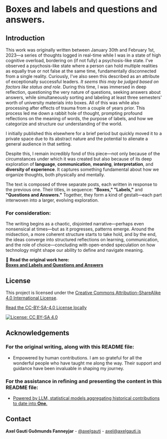 # Boxes and labels and questions and answers.

## Introduction

This work was originally written between January 30th and February 1st, 2023—a series of thoughts logged in real-time while I was in a state of high cognitive overload, bordering on (if not fully) a psychosis-like state. I've observed a psychosis-like state where a person can hold multiple realities as equally true or not false at the same time, fundamentally disconnected from a single reality. Curiously, I've also seen this described as an attribute of exceptionally successful leaders. *It seems this may be judged based on factors like status and role*. During this time, I was immersed in deep reflection, questioning the very nature of questions, seeking answers about answers, while simultaneously sorting and labeling at least three semesters' worth of university materials into boxes. All of this was while also processing after effects of trauma from a couple of years prior. This process led me down a rabbit hole of thought, prompting profound reflections on the meaning of words, the purpose of labels, and how we categorize and structure our understanding of the world.

I initially published this elsewhere for a brief period but quickly moved it to a private space due to its abstract nature and the potential to alienate a general audience in that setting.

Despite this, I remain incredibly fond of this piece—not only because of the circumstances under which it was created but also because of its deep exploration of **language**, **communication**, **meaning**, **interpretation**, and **diversity of experience**. It captures something fundamental about how we organize thoughts, both physically and mentally.

The text is composed of three separate posts, each written in response to the previous one. Their titles, in sequence: **"Boxes," "Labels,"** and **"Questions and Answers."** Together, they form a kind of gestalt—each part interwoven into a larger, evolving exploration.

### **For consideration:**

The writing begins as a chaotic, disjointed narrative—perhaps even nonsensical at times—but as it progresses, patterns emerge. Around the midsection, a more coherent structure starts to take hold, and by the end, the ideas converge into structured reflections on learning, communication, and the role of choice—concluding with open-ended speculation on how technology might shape our ability to define and navigate meaning.

📖 **Read the original work here:**  
[**Boxes and Labels and Questions and Answers**](Boxes%20and%20labels%20and%20questions%20and%20answers.md)


## License

This project is licensed under the [Creative Commons Attribution-ShareAlike 4.0 International License](https://creativecommons.org/licenses/by-sa/4.0/).

[Read the CC-BY-SA-4.0 License locally](LICENSE-CC-BY-SA-4.0)

[![License: CC BY-SA 4.0](https://i.creativecommons.org/l/by-sa/4.0/88x31.png)](https://creativecommons.org/licenses/by-sa/4.0/)

## Acknowledgements

### For the original writing, along with this README file:

- Empowered by human contributions. I am so grateful for all the wonderful people who have taught me along the way. Their support and guidance have been invaluable in shaping my journey.

### For the assistance in refining and presenting the content in this README file:

- [Powered by LLM, statistical models aggregating historical contributions to date into **One**.](https://chatgpt.com/share/67b03058-1810-8012-962c-b6546533d65a)

## Contact

**Axel Gauti Guðmunds Fanneyjar** - [@axelgauti](https://x.com/axelgauti) - axel@axelgauti.is
